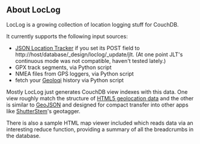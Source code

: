 ## About LocLog

LocLog is a growing collection of location logging stuff for CouchDB.

It currently supports the following input sources:

* [JSON Location Tracker](http://www.precentral.net/homebrew-apps/json-location-tracker) if you set its POST field to http://host/database/_design/loclog/_update/jlt. (At one point JLT's continuous mode was not compatible, haven't tested lately.)
* GPX track segments, via Python script
* NMEA files from GPS loggers, via Python script
* fetch your [Geoloqi](https://geoloqi.com/) history via Python script

Mostly LocLog just generates CouchDB view indexes with this data. One view roughly match the structure of [HTML5 geolocation data](http://dev.w3.org/geo/api/spec-source.html#coordinates_interface) and the other is similar to [GeoJSON](http://geojson.org/geojson-spec.html) and designed for compact transfer into other apps like [ShutterStem](https://github.com/natevw/ShutterStem)'s geotagger.

There is also a sample HTML map viewer included which reads data via an interesting reduce function, providing a summary of all the breadcrumbs in the database.